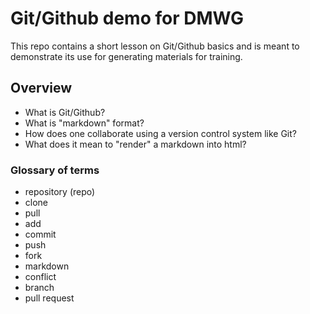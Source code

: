 # Git/Github demo for DMWG

This repo contains a short lesson on Git/Github basics and is meant to demonstrate its use for generating materials for training.

## Overview

* What is Git/Github?
* What is "markdown" format?
* How does one collaborate using a version control system like Git?
* What does it mean to "render" a markdown into html?

### Glossary of terms

* repository (repo)
* clone
* pull
* add
* commit
* push
* fork
* markdown
* conflict
* branch
* pull request
